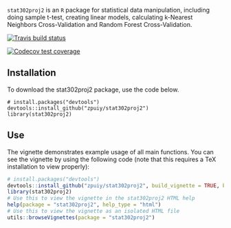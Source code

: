 `stat302proj2` is an `R` package for statistical data manipulation, including doing sample t-test, creating linear models, calculating k-Nearest Neighbors Cross-Validation and Random Forest Cross-Validation.

<!-- badges: start -->
  [![Travis build status](https://travis-ci.com/zpuiy/stat302proj2.svg?branch=master)](https://travis-ci.com/zpuiy/stat302proj2)
  
  [![Codecov test coverage](https://codecov.io/gh/zpuiy/stat302proj2/branch/master/graph/badge.svg)](https://codecov.io/gh/zpuiy/stat302proj2?branch=master)
  <!-- badges: end -->
  
## Installation

To download the stat302proj2 package, use the code below.

``` r{eval = FALSE}
# install.packages("devtools")
devtools::install_github("zpuiy/stat302proj2")
library(stat302proj2)
```

## Use

The vignette demonstrates example usage of all main functions. You can see the vignette by using the following code (note that this requires a TeX installation to view properly):


``` r
# install.packages("devtools")
devtools::install_github("zpuiy/stat302proj2", build_vignette = TRUE, build_opts = c())
library(stat302proj2)
# Use this to view the vignette in the stat302proj2 HTML help
help(package = "stat302proj2", help_type = "html")
# Use this to view the vignette as an isolated HTML file
utils::browseVignettes(package = "stat302proj2")
```

